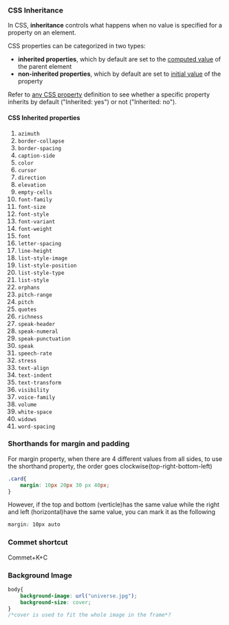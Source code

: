 ### CSS Inheritance

In CSS, **inheritance** controls what happens when no value is specified for a property on an element.

CSS properties can be categorized in two types:

- **inherited properties**, which by default are set to the [computed value](https://developer.mozilla.org/en-US/docs/Web/CSS/computed_value) of the parent element
- **non-inherited properties**, which by default are set to [initial value](https://developer.mozilla.org/en-US/docs/Web/CSS/initial_value) of the property

Refer to [any CSS property](https://developer.mozilla.org/en-US/docs/Web/CSS/Reference#index) definition to see whether a specific property inherits by default ("Inherited: yes") or not ("Inherited: no").

#### CSS Inherited properties

1. `azimuth`
2. `border-collapse`
3. `border-spacing`
4. `caption-side`
5. `color`
6. `cursor`
7. `direction`
8. `elevation`
9. `empty-cells`
10. `font-family`
11. `font-size`
12. `font-style`
13. `font-variant`
14. `font-weight`
15. `font`
16. `letter-spacing`
17. `line-height`
18. `list-style-image`
19. `list-style-position`
20. `list-style-type`
21. `list-style`
22. `orphans`
23. `pitch-range`
24. `pitch`
25. `quotes`
26. `richness`
27. `speak-header`
28. `speak-numeral`
29. `speak-punctuation`
30. `speak`
31. `speech-rate`
32. `stress`
33. `text-align`
34. `text-indent`
35. `text-transform`
36. `visibility`
37. `voice-family`
38. `volume`
39. `white-space`
40. `widows`
41. `word-spacing`

### Shorthands for margin and padding

For margin property, when there are 4 different values from all sides, to use the shorthand property, the order goes clockwise(top-right-bottom-left)

```css
.card{
    margin: 10px 20px 30 px 40px;
}
```

However, if the top and bottom (verticle)has the same value while the right and left (horizontal)have the same value, you can mark it as the following

```css
margin: 10px auto 
```

### Commet shortcut

Commet+K+C

### Background Image

```css
body{
    background-image: url("universe.jpg");
    background-size: cover; 
}
/*cover is used to fit the whole image in the frame*?
```
